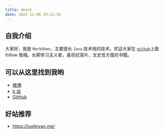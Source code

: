 ```yaml
---
title: about
date: 2022-12-06 19:12:54
---
```


## 自我介绍

大家好，我是 `MarkShen`，主要擅长 `Java` 技术栈的技术。欢迎大家在 [`github`](https://github.com/MarkShen1992)上面 follow 我哦。长期学习主义者，喜欢纪录片，文史哲方面的书籍。

## 可以从这里找到我哟

- [微博][1]
- [b 站][2]
- [GitHub][3]

## 好站推荐

- https://justinyan.me/



[1]: https://weibo.com/u/6459914869
[2]: https://space.bilibili.com/426146243
[3]: https://github.com/MarkShen1992
